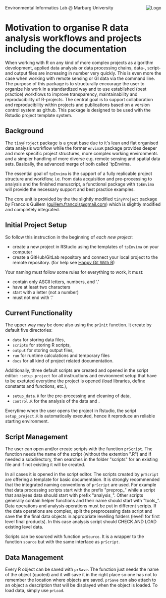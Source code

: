 <img src="https://avatars0.githubusercontent.com/u/44788932?s=200&v=4" align="right" title="Logo">
Environmental Informatics Lab @ Marburg University

# Motivation to organise R data analysis workflows and projects including the documentation

When working with R on any kind of more complex projects as algorithm development, applied data analysis or data processing chains, data-, script- and output files  are increasing in number very quickly. This is even more the case when working with remote sensing or GI data via the command line. The purpose of this package is to structurally encourage the user to organize his work in a standardized way and to use established (best practice) workflows to improve transparency, maintainability and reproducibility of R-projects. The central goal is to support collaboration and reproducibility within projects and publications based on a version control system as github. This package is designed to be used with the Rstudio project template system.



## Background 
The `tinyProject` package is a great base due to it's lean and flat organised data analysis workflow  while the former `envimaR` package provides deeper and more specific project structures, more complex working environments and a simpler handling of more diverse e.g. remote sensing and spatial data sets. Basically, the advanced merge of both called `tpEnvima.

The essential goal of `tpEnvima`  is the support of a fully replicable project structure and workflow, i.e. from data acquisition and pre-processing to analysis and the finished manuscript, a functional package with `tpEnvima` will provide the necessary support and best practice examples.

The core unit is provided by the the slightly modified `tinyProject` package by Francois Guillem (guillem.francois@gmail.com) which is slightly modified and completely integrated.  



## Initial Project Setup



So follow this instruction in the beginning of *each new project*:

- create a new project in RStudio using the templates of `tpEnvima` on your computer
- create a GitHub/GitLab repository and connect your local project to the remote repository. (for help see [Happy Git With R](http://happygitwithr.com/))

Your naming must follow some rules for everything to work, it must:
- contain only ASCII letters, numbers, and ‘.’
- have at least two characters
- start with a letter (not a number)
- must not  end with ‘.’


## Current Functionality

The upper way may be done also using the `prInit` function. 
It create by default five directories: 
- `data` for storing data files, 
- `scripts` for storing R scripts, 
- `output` for storing output files, 
- `run` for runtime calculations and temporary files 
- `docs` for all kind of project related documentation. 

Additionally, three default scripts are created and opened in the script editor: 
-`setup_project` for all instructions and environment setup that have to be exetuted everytime the project is opened (load libraries, define constants and functions, etc.),
- `setup_data.R` for the pre-processing and cleaning of data,
- `control.R` for the analysis of the data and . 

Everytime when the user opens the project in Rstudio, the script `setup_project.R` is automatically executed, hence it reproduce an reliable starting environment.

## Script Management
The user can open and/or create scripts with the function `prScript`. The function needs the name of the script (without the extention ".R") and if needed a subdirectory, then searches in the folder "scripts" for an existing  file and if not existing it will be created.

In all cases it is opened in the script editor. The scripts created by `prScript` are offering a template for basic documentaion. It is strongly recommended that the integrated naming conventions of `prScript` are used. For example that data processing scripts start with the prefix "preprop_" while a script that analyses data should start with prefix "analysis_". Other scripts generally contain helper functions and their name should start with "tools_". Data operations and analysis operations must be put in different scripts. If the data operations are complex, split the preprocessing data script and save the the final data objects in appropriate levelling folders (level1 for first level final products). In this case analysis script should CHECK AND LOAD existing level data.

Scripts can be sourced with function `prSource`. It is a wrapper to the function `source` but with the same interface as `prScript`.

## Data Management

Every R object can be saved with `prSave`. The function just needs the name of the object (quoted) and it will save it in the right place so one has not to remember the location where objects are saved. `prSave` can also attach to an object a description that will be displayed when the object is loaded. To load data, simply use `prLoad`.

